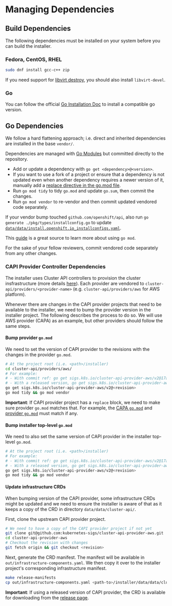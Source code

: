 # Managing Dependencies

## Build Dependencies

The following dependencies must be installed on your system before you can build the installer.

### Fedora, CentOS, RHEL

```sh
sudo dnf install gcc-c++ zip
```

If you need support for [libvirt destroy](libvirt/README.md#cleanup), you should also install `libvirt-devel`.

### Go

You can follow the official [Go Installation Doc](https://go.dev/doc/install) to install a compatible go version.

## Go Dependencies

We follow a hard flattening approach; i.e. direct and inherited dependencies are installed in the base `vendor/`.

Dependencies are managed with [Go Modules](https://github.com/golang/go/wiki/Modules) but committed directly to the repository.

- Add or update a dependency with `go get <dependency>@<version>`.
- If you want to use a fork of a project or ensure that a dependency is not updated even when another dependency requires a newer version of it, manually add a [replace directive in the go.mod file](https://github.com/golang/go/wiki/Modules#when-should-i-use-the-replace-directive). 
- Run `go mod tidy` to tidy `go.mod` and update `go.sum`, then commit the changes.
- Run `go mod vendor` to re-vendor and then commit updated vendored code separately.

If your vendor bump touched `github.com/openshift/api`, also run `go generate ./pkg/types/installconfig.go` to update [`data/data/install.openshift.io_installconfigs.yaml`](/data/data/install.openshift.io_installconfigs.yaml).

This [guide](https://github.com/golang/go/wiki/Modules#how-to-use-modules) is a great source to learn more about using `go mod`.

For the sake of your fellow reviewers, commit vendored code separately from any other changes.

### CAPI Provider Controller Dependencies

The installer uses Cluster API controllers to provision the cluster insfrastructure (more details [here](./cluster-api.md)). Each provider are vendored to `cluster-api/providers/<provider-name>` (e.g. `cluster-api/providers/aws` for AWS platform).

Whenever there are changes in the CAPI provider projects that need to be available to the installer, we need to bump the provider version in the installer project. The following describes the process to do so. We will use AWS provider (CAPA) as an example, but other providers should follow the same steps.

#### Bump provider `go.mod`

We need to set the version of CAPI provider to the revisions with the changes in the provider `go.mod`.

```bash
# At the project root (i.e. <path>/installer)
cd cluster-api/providers/aws/
# For example:
# - With commit ref: go get sigs.k8s.io/cluster-api-provider-aws/v2@17a09f591
# - With a released version, go get sigs.k8s.io/cluster-api-provider-aws/v2@v2.7.1
go get sigs.k8s.io/cluster-api-provider-aws/v2@<revision>
go mod tidy && go mod vendor
```

**Important**: If CAPI provider project has a `replace` block, we need to make sure provider `go.mod` matches that. For example, the [CAPA `go.mod`](https://github.com/kubernetes-sigs/cluster-api-provider-aws/blob/5b4f7c1acb52392ec4121b4145468a4bbecf26fd/go.mod#L7-L13) and [provider `go.mod`](https://github.com/openshift/installer/blob/73b390363572305eed214627abca83b5b00d70d3/cluster-api/providers/aws/go.mod#L165-L171) must match if any.

#### Bump installer top-level `go.mod`

We need to also set the same version of CAPI provider in the installer top-level `go.mod`.
```bash
# At the project root (i.e. <path>/installer)
# For example:
# - With commit ref: go get sigs.k8s.io/cluster-api-provider-aws/v2@17a09f591
# - With a released version, go get sigs.k8s.io/cluster-api-provider-aws/v2@v2.7.1
go get sigs.k8s.io/cluster-api-provider-aws/v2@<revision>
go mod tidy && go mod vendor
```

#### Update infrastructure CRDs

When bumping version of the CAPI provider, some infrastructure CRDs might be updated and we need to ensure the installer is aware of that as it keeps a copy of the CRD in directory `data/data/cluster-api/`.

First, clone the upstream CAPI provider project.

```bash
# We need to have a copy of the CAPI provider project if not yet
git clone git@github.com:kubernetes-sigs/cluster-api-provider-aws.git
cd cluster-api-provider-aws
# Checkout the revision with changes
git fetch origin && git checkout <revision>
```

Next, generate the CRD manifest. The manifest will be available in `out/infrastructure-components.yaml`. We then copy it over to the installer project's corresponding infrastructure manifest.

```bash
make release-manifests
cp out/infrastructure-components.yaml <path-to>/installer/data/data/cluster-api/aws-infrastructure-components.yaml
```

**Important**: If using a released version of CAPI provider, the CRD is available for downloading from the [release page](https://github.com/kubernetes-sigs/cluster-api-provider-aws/releases).
